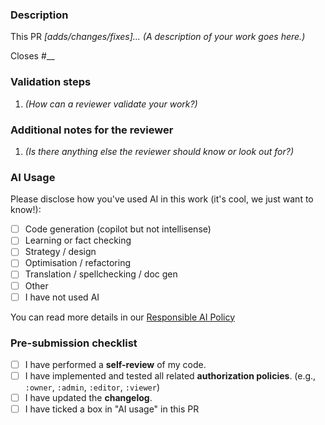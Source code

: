 ### Description

This PR *[adds/changes/fixes]... (A description of your work goes here.)*

Closes #__

### Validation steps

1. *(How can a reviewer validate your work?)*

### Additional notes for the reviewer

1. *(Is there anything else the reviewer should know or look out for?)*

### AI Usage

Please disclose how you've used AI in this work (it's cool, we just want to know!):

- [ ] Code generation (copilot but not intellisense)
- [ ] Learning or fact checking
- [ ] Strategy / design
- [ ] Optimisation / refactoring
- [ ] Translation / spellchecking / doc gen
- [ ] Other
- [ ] I have not used AI

You can read more details in our [Responsible AI Policy](https://www.openfn.org/ai#pull-request-templates)

### Pre-submission checklist

- [ ] I have performed a **self-review** of my code.
- [ ] I have implemented and tested all related **authorization policies**. (e.g., `:owner`, `:admin`, `:editor`, `:viewer`)
- [ ] I have updated the **changelog**.
- [ ] I have ticked a box in "AI usage" in this PR
